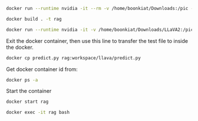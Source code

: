 ```sh
docker run --runtime nvidia -it --rm -v /home/boonkiat/Downloads:/pic --network=host dustynv/llava:r36.2.0
```

```sh
docker build . -t rag
```

```sh
docker run --runtime nvidia -it -v /home/boonkiat/Downloads/LLaVA2:/pic --network=host --name rag rag
```

Exit the docker container, then use this line to transfer the test file to inside the docker.
```sh
docker cp predict.py rag:workspace/llava/predict.py
```

Get docker container id from:
```sh
docker ps -a
```

Start the container
```sh
docker start rag
```

```sh
docker exec -it rag bash
```
